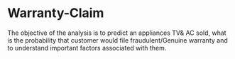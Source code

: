 # Warranty-Claim
The objective of the analysis is to predict an appliances TV&amp; AC sold, what is the probability that customer would file fraudulent/Genuine warranty and to understand important factors associated with them.
